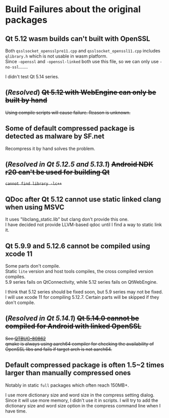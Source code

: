 # Build Failures about the original packages

## Qt 5.12 wasm builds can't built with OpenSSL

Both `qsslsocket_opensslpre11.cpp` and `qsslsocket_openssl11.cpp` includes `qlibrary.h` which is not usable in wasm platform.  
Since `-openssl` and `-openssl-linked` both use this file, so we can only use `-no-ssl`.......

I didn't test Qt 5.14 series.

## (_Resolved_) ~~Qt 5.12 with WebEngine can only be built by hand~~

~~Using compile scripts will cause failure. Reason is unknown.~~

## Some of default compressed package is detected as malware by SF.net

Recompress it by hand solves the problem.

## (_Resolved in Qt 5.12.5 and 5.13.1_) ~~Android NDK r20 can't be used for building Qt~~

~~`cannot find library -lc++`~~

## QDoc after Qt 5.12 cannot use static linked clang when using MSVC

It uses "libclang_static.lib" but clang don't provide this one.  
I have decided not provide LLVM-based qdoc until I find a way to static link it.

## Qt 5.9.9 and 5.12.6 cannot be compiled using xcode 11

Some parts don't compile.  
Static `lite` version and host tools compiles, the cross compiled version compiles.  
5.9 series fails on QtConnectivity, while 5.12 series fails on QtWebEngine.

I think that 5.12 series should be fixed soon, but 5.9 series may not be fixed.  
I will use xcode 11 for compiling 5.12.7. Certain parts will be skipped if they don't compile.

## (_Resolved in Qt 5.14.1_) ~~Qt 5.14.0 cannot be compiled for Android with linked OpenSSL~~

~~See [QTBUG-80862](https://bugreports.qt.io/browse/QTBUG-80862)~~  
~~qmake is always using aarch64 compiler for checking the availability of OpenSSL libs and fails if target arch is not aarch64.~~

## Default compressed package is often 1.5~2 times larger than manually compressed ones

Notably in static `full` packages which often reach 150MB+.

I use more dictionary size and word size in the compress setting dialog.
Since it will use more memory, I didn't use it in scripts.
I will try to add the dictionary size and word size option in the compress command line when I have time.
